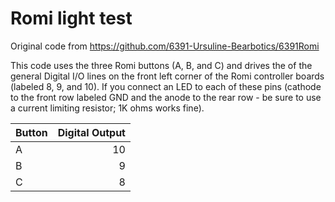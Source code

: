 # Romi light test

Original code from https://github.com/6391-Ursuline-Bearbotics/6391Romi

This code uses the three Romi buttons (A, B, and C) and drives the of the
general Digital I/O lines on the front left corner of the Romi controller
boards (labeled 8, 9, and 10).
If you connect an LED to each of these pins
(cathode to the front row labeled GND and the anode to the rear row - be sure to use a current limiting resistor; 1K ohms works fine).

| Button | Digital Output |
| :----- | -------------: |
|    A   |      10        |
|    B   |       9        |
|    C   |       8        |

